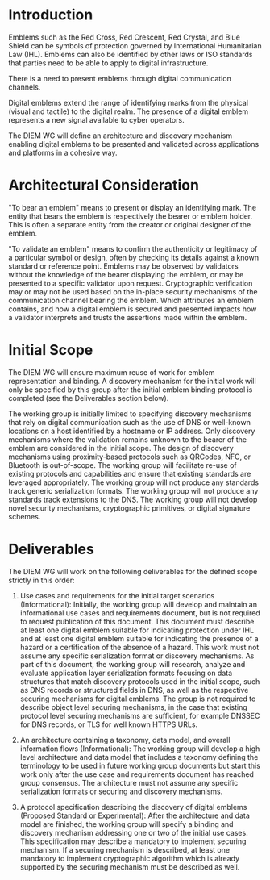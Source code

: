 # Introduction

Emblems such as the Red Cross, Red Crescent, Red Crystal, and Blue Shield can be symbols of
protection governed by International Humanitarian Law (IHL).  Emblems can also
be identified by other laws or ISO standards that parties need to be able to apply
to digital infrastructure.

There is a need to present emblems through digital communication channels.

Digital emblems extend the range of identifying marks from the physical (visual and tactile) to the digital realm.
The presence of a digital emblem represents a new signal available to cyber operators. 

The DIEM WG will define an architecture and discovery mechanism enabling digital emblems to be presented and validated across applications and platforms in a cohesive way.

# Architectural Consideration

"To bear an emblem" means to present or display an identifying mark. 
The entity that bears the emblem is respectively the bearer or emblem holder. 
This is often a separate entity from the creator or original designer of the emblem.

"To validate an emblem" means to confirm the authenticity or legitimacy of a particular symbol or design, often by checking its details against a known standard or reference point. 
Emblems may be observed by validators without the knowledge of the bearer displaying the emblem, or may be presented to a specific validator upon request.
Cryptographic verification may or may not be used based on the in-place security mechanisms of the communication channel bearing the emblem.
Which attributes an emblem contains, and how a digital emblem is secured and presented impacts how a validator interprets and trusts the assertions made within the emblem.

# Initial Scope

The DIEM WG will ensure maximum reuse of work for emblem representation and binding. 
A discovery mechanism for the initial work will only be specified by this group after the initial emblem binding protocol is completed (see the Deliverables section below).

The working group is initially limited to specifying discovery mechanisms that rely on digital communication such as the use of DNS or well-known locations on a host identified by a hostname or IP address.
Only discovery mechanisms where the validation remains unknown to the bearer of the emblem are considered in the initial scope.
The design of discovery mechanisms using proximity-based protocols such as QRCodes, NFC, or Bluetooth is out-of-scope.
The working group will facilitate re-use of existing protocols and capabilities and ensure that existing standards are leveraged appropriately.
The working group will not produce any standards track generic serialization formats. 
The working group will not produce any standards track extensions to the DNS. 
The working group will not develop novel security mechanisms, cryptographic primitives, or digital signature schemes. 

# Deliverables

The DIEM WG will work on the following deliverables for the defined scope strictly in this order:

1. Use cases and requirements for the initial target scenarios (Informational):
   Initially, the working group will develop and maintain an informational use cases and requirements document, but is not required to request publication of this document. 
   This document must describe at least one digital emblem suitable for indicating protection under IHL and at least one digital emblem suitable for indicating the presence of a hazard or a certification of the absence of a hazard.
   This work must not assume any specific serialization format or discovery mechanisms.
   As part of this document, the working group will research, analyze and evaluate application layer serialization formats focusing on data structures that match discovery protocols used in the initial scope, such as DNS records or structured fields in DNS, as well as the respective securing mechanisms for digital emblems. 
   The group is not required to describe object level securing mechanisms, in the case that existing protocol level securing mechanisms are sufficient, for example DNSSEC for DNS records, or TLS for well known HTTPS URLs. 

2. An architecture containing a taxonomy, data model, and overall information flows (Informational):
   The working group will develop a high level architecture and data model that includes a taxonomy defining the terminology to be used in future working group documents but start this work only after the use case and requirements document has reached group consensus. 
   The architecture must not assume any specific serialization formats or securing and discovery mechanisms.

3. A protocol specification describing the discovery of digital emblems (Proposed Standard or Experimental):
   After the architecture and data model are finished, the working group will specify a binding and discovery mechanism addressing one or two of the initial use cases. 
   This specification may describe a mandatory to implement securing mechanism. 
   If a securing mechanism is described, at least one mandatory to implement cryptographic algorithm which is already supported by the securing mechanism must be described as well. 
